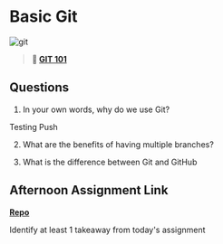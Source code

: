 # Basic Git

![git](https://git-scm.com/images/branching-illustration@2x.png)

> **📖 [GIT 101](https://codeworksacademy.com/fs-student-guide/resources/wk1/01-GIT)**

## Questions

1. In your own words, why do we use Git?

Testing Push

2. What are the benefits of having multiple branches?

3. What is the difference between Git and GitHub

## Afternoon Assignment Link

**[Repo](https://github.com/Max-Ball/fs-journal)**

Identify at least 1 takeaway from today's assignment
